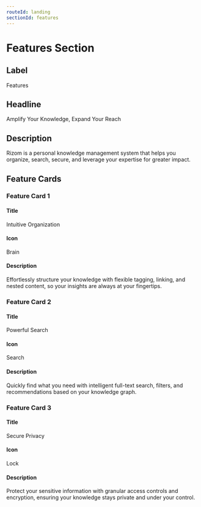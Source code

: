 ```yaml
---
routeId: landing
sectionId: features
---
```


# Features Section

## Label

Features

## Headline

Amplify Your Knowledge, Expand Your Reach

## Description

Rizom is a personal knowledge management system that helps you organize, search, secure, and leverage your expertise for greater impact.

## Feature Cards

### Feature Card 1

#### Title

Intuitive Organization

#### Icon

Brain

#### Description

Effortlessly structure your knowledge with flexible tagging, linking, and nested content, so your insights are always at your fingertips.

### Feature Card 2

#### Title

Powerful Search

#### Icon

Search

#### Description

Quickly find what you need with intelligent full-text search, filters, and recommendations based on your knowledge graph.

### Feature Card 3

#### Title

Secure Privacy

#### Icon

Lock

#### Description

Protect your sensitive information with granular access controls and encryption, ensuring your knowledge stays private and under your control.
